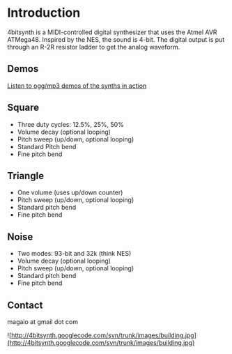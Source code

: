 # Introduction #
4bitsynth is a MIDI-controlled digital synthesizer that uses the Atmel AVR ATMega48. Inspired by the NES, the sound is 4-bit. The digital output is put through an R-2R resistor ladder to get the analog waveform.

## Demos ##
[Listen to ogg/mp3 demos of the synths in action](http://code.google.com/p/4bitsynth/wiki/Demos)

## Square ##
  * Three duty cycles: 12.5%, 25%, 50%
  * Volume decay (optional looping)
  * Pitch sweep (up/down, optional looping)
  * Standard Pitch bend
  * Fine pitch bend

## Triangle ##
  * One volume (uses up/down counter)
  * Pitch sweep (up/down, optional looping)
  * Standard pitch bend
  * Fine pitch bend

## Noise ##
  * Two modes: 93-bit and 32k (think NES)
  * Volume decay (optional looping)
  * Pitch sweep (up/down, optional looping)
  * Standard pitch bend
  * Fine pitch bend

## Contact ##
magaio at gmail dot com

![http://4bitsynth.googlecode.com/svn/trunk/images/building.jpg](http://4bitsynth.googlecode.com/svn/trunk/images/building.jpg)